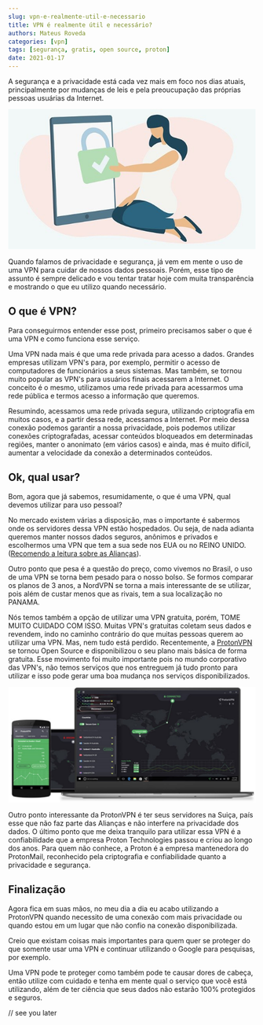 ```yaml
---
slug: vpn-e-realmente-util-e-necessario
title: VPN é realmente útil e necessário?
authors: Mateus Roveda
categories: [vpn]
tags: [segurança, gratis, open source, proton]
date: 2021-01-17
---
```


A segurança e a privacidade está cada vez mais em foco nos dias atuais, principalmente por mudanças de leis e pela preoucupação das próprias pessoas usuárias da Internet.

![Segurança em um smartphone](./device.jpg)

<!--truncate-->

Quando falamos de privacidade e segurança, já vem em mente o uso de uma VPN para cuidar de nossos dados pessoais. Porém, esse tipo de assunto é sempre delicado e vou tentar tratar hoje com muita transparência e mostrando o que eu utilizo quando necessário.

## O que é VPN?

Para conseguirmos entender esse post, primeiro precisamos saber o que é uma VPN e como funciona esse serviço.

Uma VPN nada mais é que uma rede privada para acesso a dados. Grandes empresas utilizam VPN's para, por exemplo, permitir o acesso de computadores de funcionários a seus sistemas. Mas também, se tornou muito popular as VPN's para usuários finais acessarem a Internet. O conceito é o mesmo, utilizamos uma rede privada para acessarmos uma rede pública e termos acesso a informação que queremos.

Resumindo, acessamos uma rede privada segura, utilizando criptografia em muitos casos, e a partir dessa rede, acessamos a Internet. Por meio dessa conexão podemos garantir a nossa privacidade, pois podemos utilizar conexões criptografadas, acessar conteúdos bloqueados em determinadas regiões, manter o anonimato (em vários casos) e ainda, mas é muito difícil, aumentar a velocidade da conexão a determinados conteúdos.

## Ok, qual usar?

Bom, agora que já sabemos, resumidamente, o que é uma VPN, qual devemos utilizar para uso pessoal?

No mercado existem várias a disposição, mas o importante é sabermos onde os servidores dessa VPN estão hospedados. Ou seja, de nada adianta queremos manter nossos dados seguros, anônimos e privados e escolhermos uma VPN que tem a sua sede nos EUA ou no REINO UNIDO. ([Recomendo a leitura sobre as Alianças](https://pt.vpnmentor.com/blog/paises-dos-cinco-olhos-ou-novo-olhoscatorze-olhos-crucial-para-os-usuarios-de-vpn-entenderem/)).

Outro ponto que pesa é a questão do preço, como vivemos no Brasil, o uso de uma VPN se torna bem pesado para o nosso bolso. Se formos comparar os planos de 3 anos, a NordVPN se torna a mais interessante de se utilizar, pois além de custar menos que as rivais, tem a sua localização no PANAMA. 

Nós temos também a opção de utilizar uma VPN gratuita, porém, TOME MUITO CUIDADO COM ISSO. Muitas VPN's gratuitas coletam seus dados e revendem, indo no caminho contrário do que muitas pessoas querem ao utilizar uma VPN. Mas, nem tudo está perdido. Recentemente, a [ProtonVPN](https://protonvpn.com/pt_br/) se tornou Open Source e disponibilizou o seu plano mais básica de forma gratuita. Esse movimento foi muito importante pois no mundo corporativo das VPN's, não temos serviços que nos entreguem já tudo pronto para utilizar e isso pode gerar uma boa mudança nos serviços disponibilizados.

![proton vpn produtos](./protonvpn.jpg)

Outro ponto interessante da ProtonVPN é ter seus servidores na Suiça, país esse que não faz parte das Alianças e não interfere na privacidade dos dados. O último ponto que me deixa tranquilo para utilizar essa VPN é a confiabilidade que a empresa Proton Technologies passou e criou ao longo dos anos. Para quem não conhece, a Proton é a empresa mantenedora do ProtonMail, reconhecido pela criptografia e confiabilidade quanto a privacidade e segurança.

## Finalização

Agora fica em suas mãos, no meu dia a dia eu acabo utilizando a ProtonVPN quando necessito de uma conexão com mais privacidade ou quando estou em um lugar que não confio na conexão disponibilizada.

Creio que existam coisas mais importantes para quem quer se proteger do que somente usar uma VPN e continuar utilizando o Google para pesquisas, por exemplo.

Uma VPN pode te proteger como também pode te causar dores de cabeça, então utilize com cuidado e tenha em mente qual o serviço que você está utilizando, além de ter ciência que seus dados não estarão 100% protegidos e seguros.

// see you later
